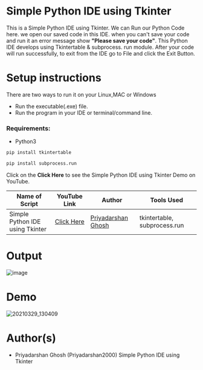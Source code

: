 # Simple Python IDE using Tkinter
This is a Simple Python IDE using Tkinter. We can Run our Python Code here. we open our saved code in this IDE. 
when you can't save your code and run it an error message show **"Please save your code"**. 
This Python IDE develops using Tkintertable & subprocess. run module. 
After your code will run successfully, to exit from the IDE go to File and click the Exit Button.



# Setup instructions
There are two ways to run it on your Linux,MAC or Windows

- Run the executable(.exe) file.
- Run the program in your IDE or terminal/command line.

### Requirements:
- Python3

```bash
pip install tkintertable
```
```bash
pip install subprocess.run
```
Click on the **Click Here** to see the Simple Python IDE using Tkinter Demo on YouTube.

| Name of Script | YouTube Link |  Author | Tools Used |
| --- | --- | --- | --- 
|Simple Python IDE using Tkinter| [Click Here](https://www.youtube.com/watch?v=-oGVdnelHv8)| [Priyadarshan Ghosh](https://github.com/Priyadarshan2000) | tkintertable, subprocess.run

# Output


![image](https://user-images.githubusercontent.com/62868878/112800376-32ae3c00-908d-11eb-96ac-38b7d1f2fb76.png)
# Demo
![20210329_130409](https://user-images.githubusercontent.com/62868878/112802134-7013c900-908f-11eb-806a-157f8b6a6770.gif)


# Author(s)

- Priyadarshan Ghosh (Priyadarshan2000)
Simple Python IDE using Tkinter
